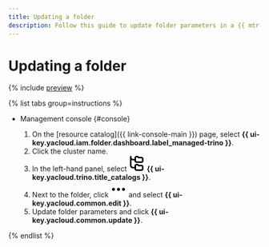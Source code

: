 ```yaml
---
title: Updating a folder
description: Follow this guide to update folder parameters in a {{ mtr-name }} cluster.
---
```


# Updating a folder

{% include [preview](../../_includes/managed-trino/note-preview.md) %}

{% list tabs group=instructions %}

- Management console {#console}

    1. On the [resource catalog]({{ link-console-main }}) page, select **{{ ui-key.yacloud.iam.folder.dashboard.label_managed-trino }}**.
    1. Click the cluster name.
    1. In the left-hand panel, select ![image](../../_assets/console-icons/folder-tree.svg) **{{ ui-key.yacloud.trino.title_catalogs }}**.
    1. Next to the folder, click ![image](../../_assets/console-icons/ellipsis.svg) and select **{{ ui-key.yacloud.common.edit }}**.
    1. Update folder parameters and click **{{ ui-key.yacloud.common.update }}**.

{% endlist %}